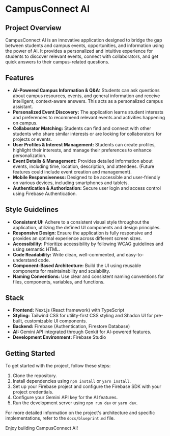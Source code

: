 # CampusConnect AI

## Project Overview

CampusConnect AI is an innovative application designed to bridge the gap between students and campus events, opportunities, and information using the power of AI. It provides a personalized and intuitive experience for students to discover relevant events, connect with collaborators, and get quick answers to their campus-related questions.

## Features

*   **AI-Powered Campus Information & Q&A:** Students can ask questions about campus resources, events, and general information and receive intelligent, context-aware answers. This acts as a personalized campus assistant.
*   **Personalized Event Discovery:** The application learns student interests and preferences to recommend relevant events and activities happening on campus.
*   **Collaborator Matching:** Students can find and connect with other students who share similar interests or are looking for collaborators for projects or events.
*   **User Profiles & Interest Management:** Students can create profiles, highlight their interests, and manage their preferences to enhance personalization.
*   **Event Details & Management:** Provides detailed information about events, including time, location, description, and attendees. (Future features could include event creation and management).
*   **Mobile Responsiveness:** Designed to be accessible and user-friendly on various devices, including smartphones and tablets.
*   **Authentication & Authorization:** Secure user login and access control using Firebase Authentication.

## Style Guidelines

*   **Consistent UI:** Adhere to a consistent visual style throughout the application, utilizing the defined UI components and design principles.
*   **Responsive Design:** Ensure the application is fully responsive and provides an optimal experience across different screen sizes.
*   **Accessibility:** Prioritize accessibility by following WCAG guidelines and using semantic HTML.
*   **Code Readability:** Write clean, well-commented, and easy-to-understand code.
*   **Component-Based Architecture:** Build the UI using reusable components for maintainability and scalability.
*   **Naming Conventions:** Use clear and consistent naming conventions for files, components, variables, and functions.

## Stack

*   **Frontend:** Next.js (React framework) with TypeScript
*   **Styling:** Tailwind CSS for utility-first CSS styling and Shadcn UI for pre-built, customizable UI components.
*   **Backend:** Firebase (Authentication, Firestore Database)
*   **AI:** Gemini API integrated through Genkit for AI-powered features.
*   **Development Environment:** Firebase Studio

## Getting Started

To get started with the project, follow these steps:

1.  Clone the repository.
2.  Install dependencies using `npm install` or `yarn install`.
3.  Set up your Firebase project and configure the Firebase SDK with your project credentials.
4.  Configure your Gemini API key for the AI features.
5.  Run the development server using `npm run dev` or `yarn dev`.

For more detailed information on the project's architecture and specific implementations, refer to the `docs/blueprint.md` file.

Enjoy building CampusConnect AI!
